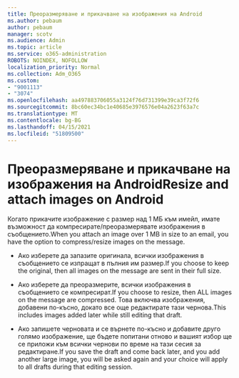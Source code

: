 ```yaml
---
title: Преоразмеряване и прикачване на изображения на Android
ms.author: pebaum
author: pebaum
manager: scotv
ms.audience: Admin
ms.topic: article
ms.service: o365-administration
ROBOTS: NOINDEX, NOFOLLOW
localization_priority: Normal
ms.collection: Adm_O365
ms.custom:
- "9001113"
- "3074"
ms.openlocfilehash: aa497883706055a3124f76d731399e39ca3f72f6
ms.sourcegitcommit: 8bc60ec34bc1e40685e3976576e04a2623f63a7c
ms.translationtype: MT
ms.contentlocale: bg-BG
ms.lasthandoff: 04/15/2021
ms.locfileid: "51809500"
---
```

# <a name="resize-and-attach-images-on-android"></a><span data-ttu-id="33d20-102">Преоразмеряване и прикачване на изображения на Android</span><span class="sxs-lookup"><span data-stu-id="33d20-102">Resize and attach images on Android</span></span>

<span data-ttu-id="33d20-103">Когато прикачите изображение с размер над 1 МБ към имейл, имате възможност да компресирате/преоразмерявате изображения в съобщението.</span><span class="sxs-lookup"><span data-stu-id="33d20-103">When you attach an image over 1 MB in size to an email, you have the option to compress/resize images on the message.</span></span>
 
- <span data-ttu-id="33d20-104">Ако изберете да запазите оригинала, всички изображения в съобщението се изпращат в пълния им размер.</span><span class="sxs-lookup"><span data-stu-id="33d20-104">If you choose to keep the original, then all images on the message are sent in their full size.</span></span>
 
- <span data-ttu-id="33d20-105">Ако изберете да преоразмерите, всички изображения в съобщението се компресират.</span><span class="sxs-lookup"><span data-stu-id="33d20-105">If you choose to resize, then ALL images on the message are compressed.</span></span>  <span data-ttu-id="33d20-106">Това включва изображения, добавени по-късно, докато все още редактирате тази чернова.</span><span class="sxs-lookup"><span data-stu-id="33d20-106">This includes images added later while still editing that draft.</span></span>
 
- <span data-ttu-id="33d20-107">Ако запишете черновата и се върнете по-късно и добавите друго голямо изображение, ще бъдете попитани отново и вашият избор ще се приложи към всички чернови по време на тази сесия за редактиране.</span><span class="sxs-lookup"><span data-stu-id="33d20-107">If you save the draft and come back later, and you add another large image, you will be asked again and your choice will apply to all drafts during that editing session.</span></span>
 
